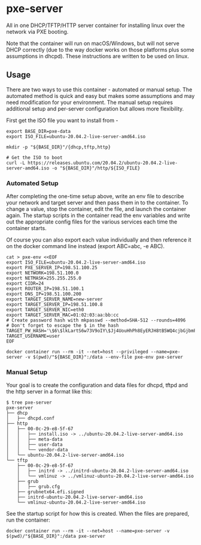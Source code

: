 # pxe-server
All in one DHCP/TFTP/HTTP server container for installing linux over the network via PXE booting.

Note that the container will run on macOS/Windows, but will not serve DHCP correctly (due to the way docker works on those platforms plus some assumptions in dhcpd). These instructions are written to be used on linux.

## Usage
There are two ways to use this container - automated or manual setup. The automated method is quick and easy but makes some assumptions and may need modification for your environment. The manual setup requires additional setup and per-server configuration but allows more flexibility.

First get the ISO file you want to install from -
```shell
export BASE_DIR=pxe-data
export ISO_FILE=ubuntu-20.04.2-live-server-amd64.iso

mkdir -p "${BASE_DIR}"/{dhcp,tftp,http}

# Get the ISO to boot
curl -L https://releases.ubuntu.com/20.04.2/ubuntu-20.04.2-live-server-amd64.iso -o "${BASE_DIR}"/http/${ISO_FILE}
```

### Automated Setup
After completing the one-time setup above, write an env file to describe your network and target server and then pass them in to the container. To change a value, stop the container, edit the file, and launch the container again. The startup scripts in the container read the env variables and write out the appropriate config files for the various services each time the container starts.

Of course you can also export each value individually and then reference it on the docker command line instead (export ABC=abc, -e ABC).
```shell
cat > pxe-env <<EOF
export ISO_FILE=ubuntu-20.04.2-live-server-amd64.iso
export PXE_SERVER_IP=198.51.100.25
export NETWORK=198.51.100.0
export NETMASK=255.255.255.0
export CIDR=24
export ROUTER_IP=198.51.100.1
export DNS_IP=198.51.100.200
export TARGET_SERVER_NAME=new-server
export TARGET_SERVER_IP=198.51.100.8
export TARGET_SERVER_NIC=eth0
export TARGET_SERVER_MAC=01:02:03:aa:bb:cc
# Create password hash with mkpasswd --method=SHA-512 --rounds=4096
# Don't forget to escape the $ in the hash
TARGET_PW_HASH='\$6\$lkLartS6w73V9oIY\$Jj4UouHhPh8EyERJH8tB5WQ4cjbGjbmFQ6kHnxxnhQN4L0DMrJ3WrFHA8LSXAzd016J175BRwIUgwWQLbucFm.'
TARGET_USERNAME=user
EOF

docker container run --rm -it --net=host --privileged --name=pxe-server -v $(pwd)/"${BASE_DIR}":/data --env-file pxe-env pxe-server
```

### Manual Setup
Your goal is to create the configuration and data files for dhcpd, tftpd and the http server in a format like this:
```shell
$ tree pxe-server
pxe-server
├── dhcp
│   ├── dhcpd.conf
├── http
│   ├── 00-0c-29-e8-5f-67
│   │   ├── install.iso -> ../ubuntu-20.04.2-live-server-amd64.iso
│   │   ├── meta-data
│   │   ├── user-data
│   │   └── vendor-data
│   └── ubuntu-20.04.2-live-server-amd64.iso
└── tftp
    ├── 00-0c-29-e8-5f-67
    │   ├── initrd -> ../initrd-ubuntu-20.04.2-live-server-amd64.iso
    │   └── vmlinuz -> ../vmlinuz-ubuntu-20.04.2-live-server-amd64.iso
    ├── grub
    │   ├── grub.cfg
    ├── grubnetx64.efi.signed
    ├── initrd-ubuntu-20.04.2-live-server-amd64.iso
    └── vmlinuz-ubuntu-20.04.2-live-server-amd64.iso
```
See the startup script for how this is created. When the files are prepared, run the container:
```
docker container run --rm -it --net=host --name=pxe-server -v $(pwd)/"${BASE_DIR}":/data pxe-server
```
